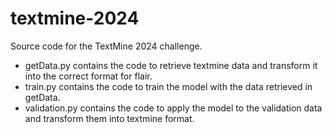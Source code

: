 # textmine-2024
Source code for the TextMine 2024 challenge. 
- getData.py contains the code to retrieve textmine data and transform it into the correct format for flair.
- train.py contains the code to train the model with the data retrieved in getData.
- validation.py contains the code to apply the model to the validation data and transform them into textmine format.
